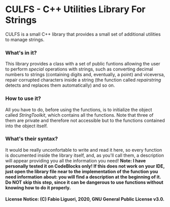 # CULFS - C++ Utilities Library For Strings
CULFS is a small C++ library that provides a small set of additional utilities to manage strings.

### What's in it?
This library provides a class with a set of public funtions allowing the user to perform _special_ operations with strings, such as converting decimal numbers to strings (containing digits and, eventually, a point) and viceversa, repair corrupted characters inside a string (the function called _repairstring_ detects and replaces them automatically) and so on.

### How to use it?
All you have to do, before using the functions, is to initialize the object called _StringToolkit_, which contains all the functions. Note that three of them are private and therefore not accessible but to the functions contained into the object itself.

### What's their syntax?
It would be really unconfortable to write and read it here, so every function is documented inside the library itself, and, as you'll call them, a description will appear providing you all the information you need! **Note: I have personally tested it on CodeBlocks only! If this does not work on your IDE, just open the library file near to the implementation of the function you need information about: you will find a description at the beginning of it. Do NOT skip this step, since it can be dangerous to use functions without knowing how to do it properly.**

#### License Notice: (C) Fabio Liguori, 2020, GNU General Public License v3.0.

